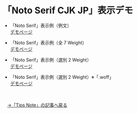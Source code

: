 # 「Noto Serif CJK JP」表示デモ

* 「Noto Serif」表示例（例文）<br>
<a href="https://github.com/umedatam.github.io/webfont_notoserif/index.html">デモページ</a>

* 「Noto Serif」表示例（全 7 Weight）<br>
<a href="https://github.com/umedatam.github.io/webfont_notoserif/webfont_sample_weight.html">デモページ</a>

* 「Noto Serif」表示例（選別 2 Weight）<br>
<a href="https://github.com/umedatam.github.io/webfont_notoserif/webfont_sample_weight2.html">デモページ</a>

* 「Noto Serif」表示例（選別 2 Weight）※「.woff」<br>
<a href="https://github.com/umedatam.github.io/webfont_notoserif/webfont_sample_weight3.html">デモページ</a>
<br>
<br>
　<a href="https://www.tam-tam.co.jp/tipsnote/html_css/post13175.html">→「Tips Note」の記事へ戻る</a>

